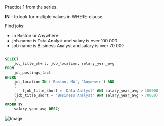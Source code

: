 Practice 1 from the series.

**IN** - to look for multiple values in WHERE-clause.


Find jobs:
- in Boston or Anywhere
- job-name is Data Analyst and salary is over 100 000
- job-name is Business Analyst and salary is over 70 000







```sql

SELECT 
 	job_title_short, job_location, salary_year_avg 
FROM 
 	job_postings_fact
WHERE 
 	job_location IN ('Boston, MA', 'Anywhere') AND
    (
    	(job_title_short = 'Data Analyst' AND salary_year_avg > 100000) OR
	(job_title_short = 'Business Analyst' AND salary_year_avg > 70000)
    )
ORDER BY 
	salary_year_avg DESC;

```


![Image](https://github.com/user-attachments/assets/563bcfe0-aee2-4451-a843-f44cd5e44789)

